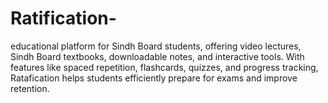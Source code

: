 # Ratification-
 educational platform for Sindh Board students, offering video lectures, Sindh Board textbooks, downloadable notes, and interactive tools. With features like spaced repetition, flashcards, quizzes, and progress tracking, Ratafication helps students efficiently prepare for exams and improve retention.
